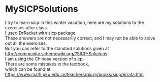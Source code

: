 # MySICPSolutions  
I try to learn sicp in this winter vacation, here are my solutions to the exercises after class.  
I used DrRacket with sicp package.  
These answers are not necessarily correct, and I may not be able to solve out all the exercises.  
But you can refer to the standard solutions given at http://community.schemewiki.org/?SICP-Solutions  
I am using the Chinese version of sicp.  
There are some mistakes in the textbook,  
which can be found at https://www.math.pku.edu.cn/teachers/qiuzy/books/sicp/errata.htm  
